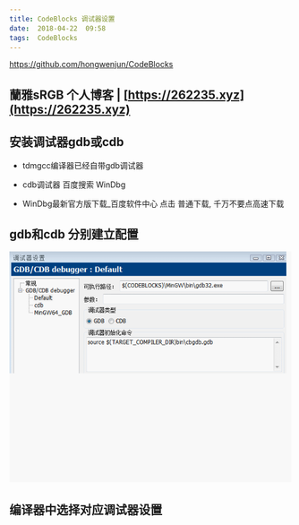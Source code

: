 ```yaml
---
title: CodeBlocks 调试器设置
date:  2018-04-22  09:58
tags:  CodeBlocks
---
```

https://github.com/hongwenjun/CodeBlocks

蘭雅sRGB 个人博客 | [https://262235.xyz](https://262235.xyz)
---

## 安装调试器gdb或cdb
- tdmgcc编译器已经自带gdb调试器

- cdb调试器 百度搜索 WinDbg
- WinDbg最新官方版下载_百度软件中心  点击 普通下载, 千万不要点高速下载

## gdb和cdb 分别建立配置

![如果看不到图片，请用chrome或者安卓手机浏览器](/webp/cb/gdb_cdb_gcc_vc.webp)

## 编译器中选择对应调试器设置
